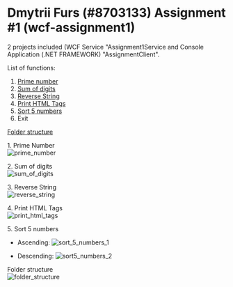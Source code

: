 # Dmytrii Furs (#8703133) Assignment #1 (wcf-assignment1)

2 projects included (WCF Service "Assignment1Service and Console Application (.NET FRAMEWORK) "AssignmentClient".

List of functions:

1. [Prime number](#prime-number)
2. [Sum of digits](#sum-of-digits)
3. [Reverse String](#reverse-string)
4. [Print HTML Tags](#print-html-tags)
5. [Sort 5 numbers](#sort-5-number)
6. Exit

[Folder structure](#folder-structure)

<a id="prime-number">1. Prime Number</a> <br />
![prime_number](https://user-images.githubusercontent.com/45331164/196057473-06675f23-566f-4fe6-9781-9e83d0bda571.png)

<a id="sum-of-digits">2. Sum of digits</a> <br />
![sum_of_digits](https://user-images.githubusercontent.com/45331164/196057479-e9cb5fe2-6498-4c2f-bd4f-ae80a999d7a8.png)

<a id="reverse-string">3. Reverse String</a> <br />
![reverse_string](https://user-images.githubusercontent.com/45331164/196057484-82dbcb78-432f-42ec-a5fe-50bc387160a3.png)

<a id="print-html-tags">4. Print HTML Tags</a> <br />
![print_html_tags](https://user-images.githubusercontent.com/45331164/196057488-40f8d0ca-67a1-47c1-ac76-5c4a59f6c9d8.png)

<a id="sort-5-number">5. Sort 5 numbers</a> <br />
- Ascending:
![sort_5_numbers_1](https://user-images.githubusercontent.com/45331164/196057515-54d6e377-c7e1-4c71-a5e9-bc386e0e49e8.png)

- Descending:
![sort5_numbers_2](https://user-images.githubusercontent.com/45331164/196057517-cec6ab78-de4a-4f01-b298-645edf06aece.png)



<a id="folder-sctructure">Folder structure</a> <br />
![folder_structure](https://user-images.githubusercontent.com/45331164/196057522-aa2044ca-1f02-467a-a832-f61d112bd974.png)

